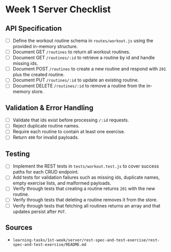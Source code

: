 # Week 1 Server Checklist

## API Specification
- [ ] Define the workout routine schema in `routes/workout.js` using the provided in-memory structure.
- [ ] Document GET `/routines` to return all workout routines.
- [ ] Document GET `/routines/:id` to retrieve a routine by id and handle missing ids.
- [ ] Document POST `/routines` to create a new routine and respond with `201` plus the created routine.
- [ ] Document PUT `/routines/:id` to update an existing routine.
- [ ] Document DELETE `/routines/:id` to remove a routine from the in-memory store.

## Validation & Error Handling
- [ ] Validate that ids exist before processing `/:id` requests.
- [ ] Reject duplicate routine names.
- [ ] Require each routine to contain at least one exercise.
- [ ] Return `400` for invalid payloads.

## Testing
- [ ] Implement the REST tests in `tests/workout.test.js` to cover success paths for each CRUD endpoint.
- [ ] Add tests for validation failures such as missing ids, duplicate names, empty exercise lists, and malformed payloads.
- [ ] Verify through tests that creating a routine returns `201` with the new routine.
- [ ] Verify through tests that deleting a routine removes it from the store.
- [ ] Verify through tests that fetching all routines returns an array and that updates persist after `PUT`.

## Sources
- `learning-tasks/1st-week/server/rest-spec-and-test-exercise/rest-spec-and-test-exercise/README.md`

